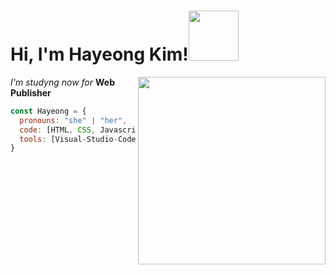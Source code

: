 <h1 align="left"> Hi, I'm Hayeong Kim!<img align="bottom" src="https://user-images.githubusercontent.com/103259907/172031753-3ba8edd0-da0f-4335-96b6-6293c102e642.gif" width="80"/></h1>
<img align="right" src="https://user-images.githubusercontent.com/103259907/172031374-400fff95-64c1-4551-ba9e-11c401d9dae6.gif" width="300"/>

*I'm studyng now for* **Web Publisher**

```js
const Hayeong = {
  pronouns: "she" | "her",
  code: [HTML, CSS, Javascript, jQuery],
  tools: [Visual-Studio-Code, adobe photoshop, adobe illustrator]
}
```
